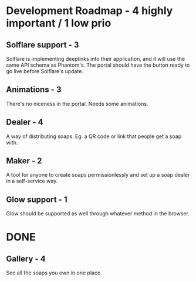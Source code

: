 # Development Roadmap - 4 highly important / 1 low prio

## Solflare support - 3
Solflare is implementing deeplinks into their application, and it will use the same API schema as Phantom's.
The portal should have the button ready to go live before Solflare's update.

## Animations - 3
There's no niceness in the portal. Needs some animations.

## Dealer - 4
A way of distributing soaps. Eg. a QR code or link that people get a soap with.

## Maker - 2
A tool for anyone to create soaps permissionlessly and set up a soap dealer in a self-service way.

## Glow support - 1
Glow should be supported as well through whatever method in the browser.

# DONE
## Gallery - 4
See all the soaps you own in one place.